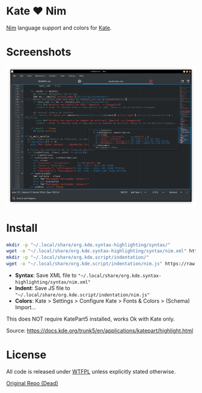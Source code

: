 # Kate ♥ Nim

[Nim](http://nim-lang.org) language support and colors for [Kate](http://www.kde.org/applications/utilities/kate/).

# Screenshots

![NimKate](nimkate.png)

# Install

```bash
mkdir -p "~/.local/share/org.kde.syntax-highlighting/syntax/"
wget -o "~/.local/share/org.kde.syntax-highlighting/syntax/nim.xml" https://raw.githubusercontent.com/juancarlospaco/NimKate/master/nim.xml
mkdir -p "~/.local/share/org.kde.script/indentation/"
wget -o "~/.local/share/org.kde.script/indentation/nim.js" https://raw.githubusercontent.com/juancarlospaco/NimKate/master/nim.js
```

- **Syntax**: Save XML file to `"~/.local/share/org.kde.syntax-highlighting/syntax/nim.xml"`
- **Indent**: Save JS file to `"~/.local/share/org.kde.script/indentation/nim.js"`
- **Colors**: Kate > Settings > Configure Kate > Fonts & Colors > (Schema) Import...

This does NOT require KatePart5 installed, works Ok with Kate only.

Source: https://docs.kde.org/trunk5/en/applications/katepart/highlight.html


# License

All code is released under [WTFPL](http://www.wtfpl.net/) unless explicitly stated otherwise.

[Original Repo (Dead)](https://github.com/PhilipWitte/NimKate#kate-s-nimrod "All Credit to the Original Author")
